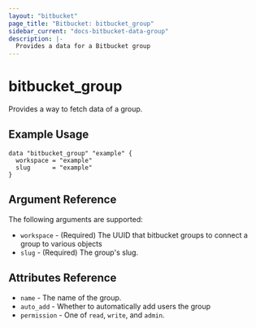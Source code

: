 ```yaml
---
layout: "bitbucket"
page_title: "Bitbucket: bitbucket_group"
sidebar_current: "docs-bitbucket-data-group"
description: |-
  Provides a data for a Bitbucket group
---
```


# bitbucket\_group

Provides a way to fetch data of a group.

## Example Usage

```hcl
data "bitbucket_group" "example" {
  workspace = "example"
  slug      = "example"
}
```

## Argument Reference

The following arguments are supported:

* `workspace` - (Required) The UUID that bitbucket groups to connect a group to various objects
* `slug` - (Required) The group's slug.

## Attributes Reference

* `name` - The name of the group.
* `auto_add` - Whether to automatically add users the group
* `permission` - One of `read`, `write`, and `admin`.